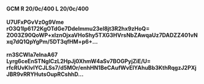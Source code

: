#### GCM R 20/0c/400 L 20/0c/400
**U7UFxPGvVz0g9Vme**<br/>**rO3Q1lp6172KgOTdGe7Ddelmmu23el8jt3R2hx9zHoQ=**<br/>**ZO03Z90QoWP+xIznOjxaVHoShy5TXG3HVrsNbZAwqaUz7DADZZ401vNxq7dQ1QpYgPm/5DT3qfHM+p6+...**<br/><br/>
**rn3SCWla7elnaA67**<br/>**Lyrg6ceEnSTNglCzL2HpJj0XhmW4aSv7BOGPyjZiE/U=**<br/>**rfcRUvKIvlYCJLSs7/d5MOr/enhHN1BeCAufWvEIYAhuBb3KthRqgzJ2PXjJBR9vRRYHutsOupRCshhD...**